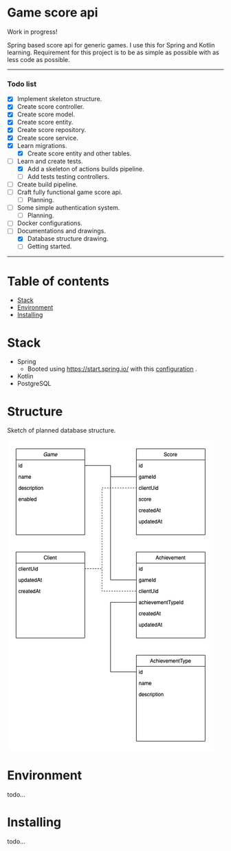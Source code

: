 # Game score api

Work in progress!

Spring based score api for generic games. I use this for Spring and Kotlin learning. Requirement for this project is to
be as simple as possible with as less code as possible.

-------------------------

### Todo list

- [x] Implement skeleton structure.
- [x] Create score controller.
- [x] Create score model.
- [x] Create score entity.
- [x] Create score repository.
- [x] Create score service.
- [x] Learn migrations.
    - [x] Create score entity and other tables.
- [ ] Learn and create tests.
    - [x] Add a skeleton of actions builds pipeline.
    - [ ] Add tests testing controllers.
- [ ] Create build pipeline.
- [ ] Craft fully functional game score api.
    - [ ] Planning.
- [ ] Some simple authentication system.
    - [ ] Planning.
- [ ] Docker configurations.
- [ ] Documentations and drawings.
    - [x] Database structure drawing.
    - [ ] Getting started.

-------------------------


Table of contents
=================

* [Stack](#stack)
* [Environment](#environment)
* [Installing](#installing)

Stack
============

* Spring
    * Booted using https://start.spring.io/ with
      this [configuration](https://start.spring.io/#!type=gradle-project&language=kotlin&platformVersion=2.6.2&packaging=jar&jvmVersion=11&groupId=com.nitramite&artifactId=game-score-api&name=game-score-api&description=Generic%20game%20score%20api&packageName=com.nitramite.game-score-api&dependencies=flyway,data-jpa,web,postgresql)
      .
* Kotlin
* PostgreSQL


Structure
============
Sketch of planned database structure. 

![game-score-api-drawio](./doc/game-score-api.drawio.png)


Environment
============
todo...


Installing
============
todo...